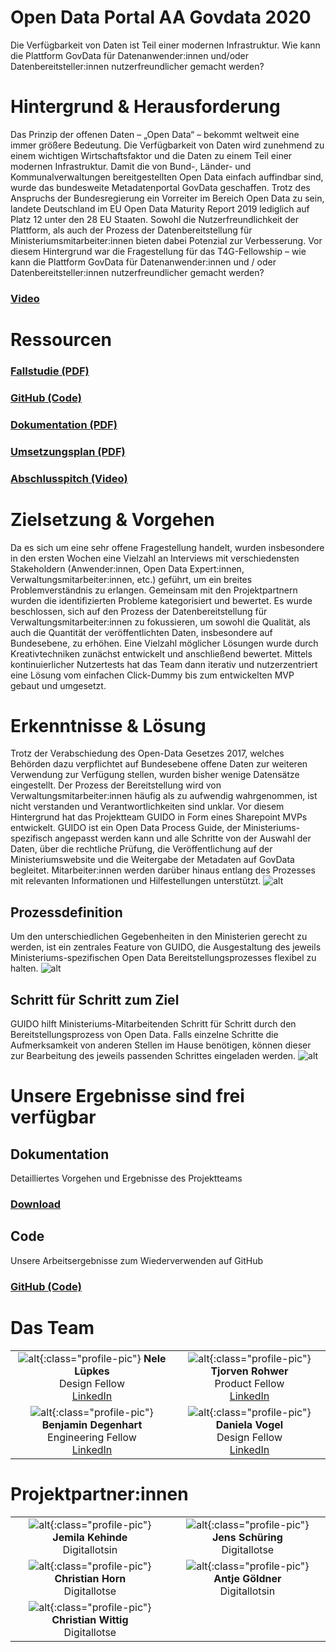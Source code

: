 # **Open Data Portal AA Govdata 2020**


Die Verfügbarkeit von Daten ist Teil einer modernen Infrastruktur.  Wie kann die Plattform GovData für Datenanwender:innen und/oder Datenbereitsteller:innen nutzerfreundlicher gemacht werden?


# Hintergrund & Herausforderung

Das Prinzip der offenen Daten – „Open Data“ – bekommt weltweit eine immer größere Bedeutung. Die Verfügbarkeit von Daten wird zunehmend zu einem wichtigen Wirtschaftsfaktor und die Daten zu einem Teil einer modernen Infrastruktur. Damit die von Bund-, Länder- und Kommunalverwaltungen bereitgestellten Open Data einfach auffindbar sind, wurde das bundesweite Metadatenportal GovData geschaffen. Trotz des Anspruchs der Bundesregierung ein Vorreiter im Bereich Open Data zu sein, landete Deutschland im EU Open Data Maturity Report 2019 lediglich auf Platz 12 unter den 28 EU Staaten. Sowohl die Nutzerfreundlichkeit der Plattform, als auch der Prozess der Datenbereitstellung für Ministeriumsmitarbeiter:innen bieten dabei Potenzial zur Verbesserung. Vor diesem Hintergrund war die Fragestellung für das T4G-Fellowship – wie kann die Plattform GovData für Datenanwender:innen und / oder Datenbereitsteller:innen nutzerfreundlicher gemacht werden?


### [Video](v1_GuidoErklaervideo_OpenDataPortal.mp4)


# Ressourcen


### [Fallstudie (PDF)](f1_Fallstudie_OpenDataPortal.pdf)


### [GitHub (Code)](https://github.com/tech4germany/open-data-process-guide)


### [Dokumentation (PDF)](f2_Projektdokumentation_OpenDataPortal.pdf)


### [Umsetzungsplan (PDF)](f3_Umsetzungsplan_OpenDataPortal.pdf)


### [Abschlusspitch (Video)](https://youtu.be/UzrPXo_7ht0)


# Zielsetzung & Vorgehen

Da es sich um eine sehr offene Fragestellung handelt, wurden insbesondere in den ersten Wochen eine Vielzahl an Interviews mit verschiedensten Stakeholdern (Anwender:innen, Open Data Expert:innen, Verwaltungsmitarbeiter:innen, etc.) geführt, um ein breites Problemverständnis zu erlangen. Gemeinsam mit den Projektpartnern wurden die identifizierten Probleme kategorisiert und bewertet. Es wurde beschlossen,  sich auf den Prozess der Datenbereitstellung für Verwaltungsmitarbeiter:innen zu fokussieren, um sowohl die Qualität, als auch die Quantität der veröffentlichten Daten, insbesondere auf Bundesebene, zu erhöhen. Eine Vielzahl möglicher Lösungen wurde durch Kreativtechniken zunächst entwickelt und anschließend bewertet. Mittels kontinuierlicher Nutzertests hat das Team dann iterativ und nutzerzentriert eine Lösung vom einfachen Click-Dummy bis zum entwickelten MVP gebaut und umgesetzt.


# Erkenntnisse & Lösung

Trotz der Verabschiedung des Open-Data Gesetzes 2017, welches Behörden dazu verpflichtet auf Bundesebene offene Daten zur weiteren Verwendung zur Verfügung stellen, wurden bisher wenige Datensätze eingestellt. Der Prozess der Bereitstellung wird von Verwaltungsmitarbeiter:innen häufig als zu aufwendig wahrgenommen, ist nicht verstanden und Verantwortlichkeiten sind unklar. Vor diesem Hintergrund hat das Projektteam GUIDO in Form eines Sharepoint MVPs entwickelt. GUIDO ist ein Open Data Process Guide, der Ministeriums-spezifisch angepasst werden kann und alle Schritte von der Auswahl der Daten, über die rechtliche Prüfung, die Veröffentlichung auf der Ministeriumswebsite und die Weitergabe der Metadaten auf GovData begleitet. Mitarbeiter:innen werden darüber hinaus entlang des Prozesses mit relevanten Informationen und Hilfestellungen unterstützt.
![alt](1_1-startseite_OpenDataPortal-1280x1201.png)


## Prozessdefinition

Um den unterschiedlichen Gegebenheiten in den Ministerien gerecht zu werden, ist ein zentrales Feature von GUIDO, die Ausgestaltung des jeweils Ministeriums-spezifischen Open Data Bereitstellungsprozesses flexibel zu halten.
![alt](2_0-Prozessdefinierung_OpenDataPortal-1280x1042.png)

## Schritt für Schritt zum Ziel

GUIDO hilft Ministeriums-Mitarbeitenden Schritt für Schritt durch den Bereitstellungsprozess von Open Data. Falls einzelne Schritte die Aufmerksamkeit von anderen Stellen im Hause benötigen, können dieser zur Bearbeitung des jeweils passenden Schrittes eingeladen werden.
![alt](3_2-prozessschritte-abschluss_OpenDataPortal-1280x1042.png)

# Unsere Ergebnisse sind frei verfügbar


## Dokumentation

Detailliertes Vorgehen und Ergebnisse des Projektteams


### [Download](f2_Projektdokumentation_OpenDataPortal.pdf) 


## Code

Unsere Arbeitsergebnisse zum Wiederverwenden auf GitHub


### [GitHub (Code)](https://github.com/tech4germany/open-data-process-guide) 


# Das Team

|                         |                        |
|:-----------------------:|:----------------------:|
| ![alt](4_Fellow-Nele-Lüpkes-Profilfoto_-scaled.jpg){:class="profile-pic"} **Nele Lüpkes**<br>Design Fellow<br>[LinkedIn](https://www.linkedin.com/in/nelel%C3%BCpkes/) | ![alt](5_TjorvenSW-1280x1600.jpg){:class="profile-pic"} **Tjorven Rohwer**<br>Product Fellow<br>[LinkedIn](https://www.linkedin.com/in/tjorvenrohwer/) |
| ![alt](6_Fellow-BenjaminDegenhart_Profilfoto_-1280x1600.jpg){:class="profile-pic"} **Benjamin Degenhart**<br>Engineering Fellow<br>[LinkedIn](https://www.linkedin.com/in/bdegenhart/) | ![alt](7_Fellow-Daniela-Vogel-Profilfoto-_-1280x1600.jpg){:class="profile-pic"} **Daniela Vogel**<br>Design Fellow<br>[LinkedIn](https://www.linkedin.com/in/daniela-vogel-9831b7183/) |



# Projektpartner:innen

|                                              |                            |
|:--------------------------------------------:|:--------------------------:|
| ![alt](8_JemilaKehinde-DL-OpenDataPortal.jpg){:class="profile-pic"} **Jemila Kehinde**<br>Digitallotsin | ![alt](9_JensSchuering-DL-OpenDataPortal.jpg){:class="profile-pic"} **Jens Schüring**<br>Digitallotse |
| ![alt](10_ChristianHorn-DL-OpenDataPortal-1280x1600.jpg){:class="profile-pic"} **Christian Horn**<br>Digitallotse | ![alt](11_AntjeGoeldner-DL-OpenDataPortal.jpg){:class="profile-pic"} **Antje Göldner**<br>Digitallotsin |
| ![alt](12_ChristianWittig-DL-OpenDataPortal.jpg){:class="profile-pic"} **Christian Wittig**<br>Digitallotse | 


